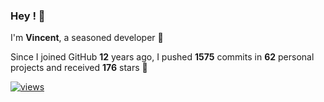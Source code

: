 ### Hey ! 👋

I'm **Vincent**, a seasoned developer 🫡

Since I joined GitHub **12** years ago, I pushed **1575** commits in **62** personal projects and received **176** stars 🥲

[![views](https://komarev.com/ghpvc/?username=vspiewak&style=flat&color=brightgreen&label=views&abbreviated=true)](https://github.com/vspiewak)